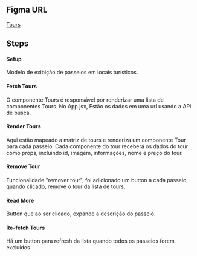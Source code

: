 ## Figma URL

[Tours](https://www.figma.com/file/OnLoM3AzBFaHzSc2iolJS0/Tours?node-id=0%3A1&t=wiRXOlTLN5ehekYI-1)

## Steps

#### Setup

Modelo de exibição de passeios em locais turísticos.

#### Fetch Tours

O componente Tours é responsável por renderizar uma lista de componentes Tours. No App.jsx, Estão os dados em uma url usando a API de busca.

#### Render Tours

Aqui estão mapeado a matriz de tours e renderiza um componente Tour para cada passeio. Cada componente do tour receberá os dados do tour como props, incluindo id, imagem, informações, nome e preço do tour.

#### Remove Tour

Funcionalidade "remover tour", foi adicionado um button a cada passeio, quando clicado, remove o tour da lista de tours. 

#### Read More

Button que ao ser clicado, expande a descrição do passeio. 

#### Re-fetch Tours

Há um button para refresh da lista quando todos os passeios forem excluídos
